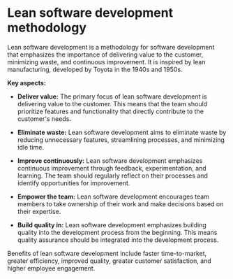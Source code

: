 # Lean software development methodology

Lean software development is a methodology for software development that emphasizes the importance of delivering value to the customer, minimizing waste, and continuous improvement. It is inspired by lean manufacturing, developed by Toyota in the 1940s and 1950s.

**Key aspects:**

* **Deliver value:** The primary focus of lean software development is delivering value to the customer. This means that the team should prioritize features and functionality that directly contribute to the customer's needs.

* **Eliminate waste:** Lean software development aims to eliminate waste by reducing unnecessary features, streamlining processes, and minimizing idle time.

* **Improve continuously:** Lean software development emphasizes continuous improvement through feedback, experimentation, and learning. The team should regularly reflect on their processes and identify opportunities for improvement.

* **Empower the team:** Lean software development encourages team members to take ownership of their work and make decisions based on their expertise.

* **Build quality in:** Lean software development emphasizes building quality into the development process from the beginning. This means quality assurance should be integrated into the development process.

Benefits of lean software development include faster time-to-market, greater efficiency, improved quality, greater customer satisfaction, and higher employee engagement.
